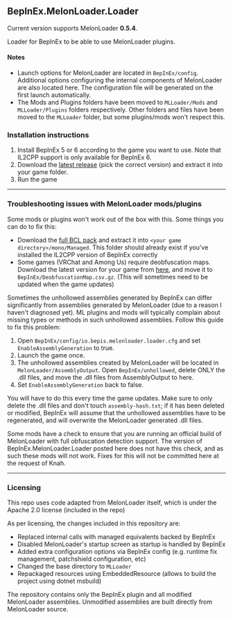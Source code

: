## BepInEx.MelonLoader.Loader

Current version supports MelonLoader **0.5.4**.

Loader for BepInEx to be able to use MelonLoader plugins.

#### Notes

- Launch options for MelonLoader are located in `BepInEx/config`. Additional options configuring the internal components of MelonLoader are also located here. The configuration file will be generated on the first launch automatically.
- The Mods and Plugins folders have been moved to `MLLoader/Mods` and `MLLoader/Plugins` folders respectively. Other folders and files have been moved to the `MLLoader` folder, but some plugins/mods won't respect this.

### Installation instructions

1. Install BepInEx 5 or 6 according to the game you want to use. Note that IL2CPP support is only available for BepInEx 6.
2. Download the [latest release](https://github.com/BepInEx/BepInEx.MelonLoader.Loader/releases) (pick the correct version) and extract it into your game folder.
3. Run the game

--------

### Troubleshooting issues with MelonLoader mods/plugins

Some mods or plugins won't work out of the box with this. Some things you can do to fix this:

- Download the [full BCL pack](https://github.com/BepInEx/mono/releases/download/2020.11.08/FullBCL.zip) and extract it into `<your game directory>/mono/Managed`. This folder should already exist if you've installed the IL2CPP version of BepInEx correctly
- Some games (VRChat and Among Us) require deobfuscation maps. Download the latest version for your game from [here](https://github.com/LavaGang/Deobfuscation-Maps), and move it to `BepInEx/DeobfuscationMap.csv.gz`. (This will sometimes need to be updated when the game updates)

Sometimes the unhollowed assemblies generated by BepInEx can differ significantly from assemblies generated by MelonLoader (due to a reason I haven't diagnosed yet). ML plugins and mods will typically complain about missing types or methods in such unhollowed assemblies. Follow this guide to fix this problem:
1. Open `BepInEx/config/io.bepis.melonloader.loader.cfg` and set `EnableAssemblyGeneration` to true.
2. Launch the game once.
3. The unhollowed assemblies created by MelonLoader will be located in `MelonLoader/AssemblyOutput`. Open `BepInEx/unhollowed`, delete ONLY the .dll files, and move the .dll files from AssemblyOutput to here.
4. Set `EnableAssemblyGeneration` back to false.

You will have to do this every time the game updates. Make sure to only delete the .dll files and don't touch `assembly-hash.txt`; if it has been deleted or modified, BepInEx will assume that the unhollowed assemblies have to be regenerated, and will overwrite the MelonLoader generated .dll files.


Some mods have a check to ensure that you are running an official build of MelonLoader with full obfuscation detection support.
The version of BepInEx.MelonLoader.Loader posted here does not have this check, and as such these mods will not work.
Fixes for this will not be committed here at the request of Knah.

-------

### Licensing

This repo uses code adapted from MelonLoader itself, which is under the Apache 2.0 license (included in the repo)

As per licensing, the changes included in this repository are:
- Replaced internal calls with managed equivalents backed by BepInEx
- Disabled MelonLoader's startup screen as startup is handled by BepInEx
- Added extra configuration options via BepInEx config (e.g. runtime fix management, patchshield configuration, etc)
- Changed the base directory to `MLLoader`
- Repackaged resources using EmbeddedResource (allows to build the project using dotnet msbuild)

The repository contains only the BepInEx plugin and all modified MelonLoader assemblies.
Unmodified assemblies are built directly from MelonLoader source.
